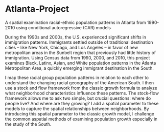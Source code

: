 # Atlanta-Project
A spatial examination racial-ethnic population patterns in Atlanta from 1990-2010 using conditional autoregressive (CAR) models

During the 1990s and 2000s, the U.S. experienced significant shifts in immigration patterns. Immigrants settled outside of traditional destination cities – like New York, Chicago, and Los Angeles – in favor of new metropolitan areas in the Sunbelt region that previously had little history of immigration. Using Census data from 1990, 2000, and 2010, this project examines Black, Latinx, Asian, and White population patterns in the Atlanta Metropolitan Area, a quickly emerging immigrant destination in the South. 

I map these racial group population patterns in relation to each other to understand the changing racial geoography of the American South. I then use a stock and flow framework from the classic growth formula to analyze what neighborhood characteristics influence these patterns. The stock-flow framework allows me to ask two simple, but crucial questions: where do people live? And where are they growing? I add a spatial parameter to these models to capture the spatial relationships between neighborhoods. By introducing this spatial parameter to the classic growth model, I challenge the common aspatial methods of examining population growth especially in the study of the South.

